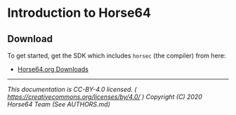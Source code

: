 
# Introduction to Horse64


## Download

To get started, get the SDK which includes `horsec`
(the compiler) from here:

- [Horse64.org Downloads](https://horse64.org/download)

---
*This documentation is CC-BY-4.0 licensed.
( https://creativecommons.org/licenses/by/4.0/ )
Copyright (C) 2020  Horse64 Team (See AUTHORS.md)*
